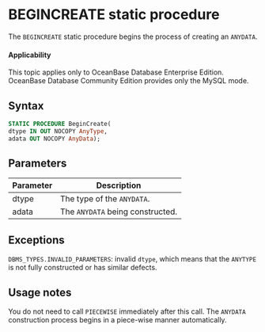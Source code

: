 BEGINCREATE static procedure
=======================================

The `BEGINCREATE` static procedure begins the process of creating an `ANYDATA`.

<main id="notice" >
    <h4>Applicability</h4>
    <p>This topic applies only to OceanBase Database Enterprise Edition. OceanBase Database Community Edition provides only the MySQL mode. </p>
  </main>

Syntax
-----------------------

```sql
STATIC PROCEDURE BeginCreate(
dtype IN OUT NOCOPY AnyType,
adata OUT NOCOPY AnyData);
```



Parameters
-------------------------



| Parameter | Description |
|-------|---------------------|
| dtype | The type of the `ANYDATA`.  |
| adata | The `ANYDATA` being constructed.  |



Exceptions
-------------------------

`DBMS_TYPES.INVALID_PARAMETERS`: invalid `dtype`, which means that the `ANYTYPE` is not fully constructed or has similar defects.

Usage notes
-------------------------

You do not need to call `PIECEWISE` immediately after this call. The `ANYDATA` construction process begins in a piece-wise manner automatically.
